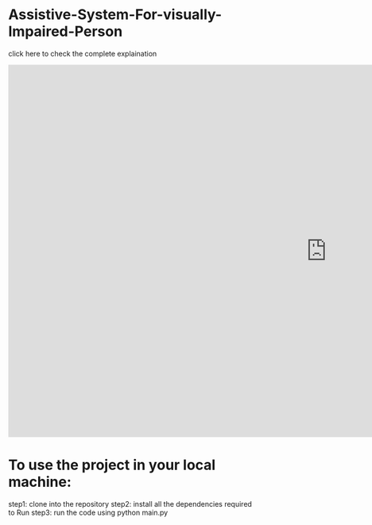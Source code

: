 # Assistive-System-For-visually-Impaired-Person
click here to check the complete explaination
<iframe src="https://docs.google.com/presentation/d/e/2PACX-1vRVFcTMu9R1iAb0iAtVfsamv5b09bZWvNQh0Zhxug3gkDB6INgyZpDmFlFkGAe826_CMbQuSRvQnvGW/embed?start=true&loop=false&delayms=3000" frameborder="0" width="1280" height="749" allowfullscreen="true" mozallowfullscreen="true" webkitallowfullscreen="true"></iframe>

# To use the project in your local machine:
step1: clone into the repository 
step2: install all the dependencies required to Run
step3: run the code using python main.py
